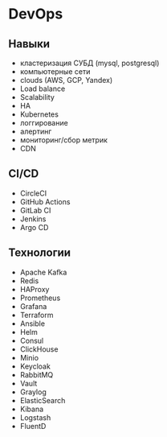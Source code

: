 # DevOps
## Навыки
- кластеризация СУБД (mysql, postgresql)
- компьютерные сети
- clouds (AWS, GCP, Yandex)
- Load balance
- Scalability
- HA
- Kubernetes
- логгирование
- алертинг
- мониторинг/сбор метрик
- CDN

## CI/CD
- CircleCI
- GitHub Actions
- GitLab CI
- Jenkins
- Argo CD

## Технологии
- Apache Kafka
- Redis
- HAProxy
- Prometheus
- Grafana
- Terraform
- Ansible
- Helm
- Consul
- ClickHouse
- Minio
- Keycloak
- RabbitMQ
- Vault
- Graylog
- ElasticSearch
- Kibana
- Logstash
- FluentD
